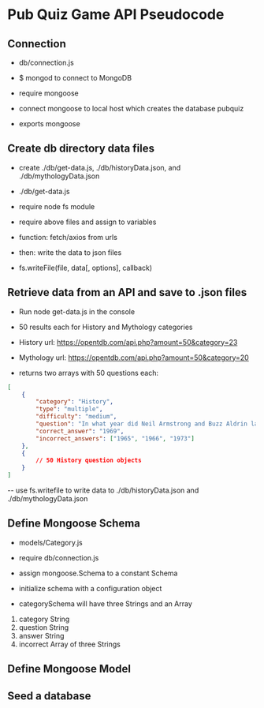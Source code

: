 # Pub Quiz Game API Pseudocode

## Connection

- db/connection.js

- \$ mongod to connect to MongoDB

- require mongoose

- connect mongoose to local host which creates the database pubquiz

- exports mongoose

## Create db directory data files

- create ./db/get-data.js, ./db/historyData.json, and ./db/mythologyData.json
- ./db/get-data.js

- require node fs module

- require above files and assign to variables

- function: fetch/axios from urls

- then: write the data to json files

- fs.writeFile(file, data[, options], callback)

## Retrieve data from an API and save to .json files

- Run node get-data.js in the console

- 50 results each for History and Mythology categories

- History url: https://opentdb.com/api.php?amount=50&category=23

- Mythology url: https://opentdb.com/api.php?amount=50&category=20

- returns two arrays with 50 questions each:

```json
[
	{
		"category": "History",
		"type": "multiple",
		"difficulty": "medium",
		"question": "In what year did Neil Armstrong and Buzz Aldrin land on the moon?",
		"correct_answer": "1969",
		"incorrect_answers": ["1965", "1966", "1973"]
	},
	{
		// 50 History question objects
	}
]
```

-- use fs.writefile to write data to ./db/historyData.json and ./db/mythologyData.json

## Define Mongoose Schema

- models/Category.js

- require db/connection.js

- assign mongoose.Schema to a constant Schema

- initialize schema with a configuration object

- categorySchema will have three Strings and an Array

1. category String
2. question String
3. answer String
4. incorrect Array of three Strings

## Define Mongoose Model

## Seed a database
